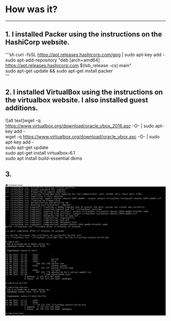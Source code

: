 # How was it?
************

## 1. I installed Packer using the instructions on the HashiCorp website.  
   '''sh
   curl -fsSL https://apt.releases.hashicorp.com/gpg | sudo apt-key add -  
   sudo apt-add-repository "deb [arch=amd64] https://apt.releases.hashicorp.com $(lsb_release -cs) main"  
   sudo apt-get update && sudo apt-get install packer  
   '''
## 2. I installed VirtualBox using the instructions on the virtualbox website. I also installed guest additions.  
   ![alt text]wget -q https://www.virtualbox.org/download/oracle_vbox_2016.asc -O- | sudo apt-key add -  
   wget -q https://www.virtualbox.org/download/oracle_vbox.asc -O- | sudo apt-key add -  
   sudo apt-get update  
   sudo apt-get install virtualbox-6.1  
   sudo apt install build-essential dkms  
## 3. 



![alt text](https://github.com/dan480/DevOps_courses/blob/main/1.Containers-VMs/1.1.Vagrant%2BPacker/packer_finish.jpg?raw=true)
   
